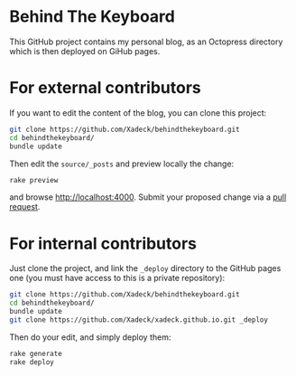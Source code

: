 Behind The Keyboard
====

This GitHub project contains my personal blog, as an Octopress directory which is then deployed on GiHub pages.

# For external contributors

If you want to edit the content of the blog, you can clone this project:
```bash
git clone https://github.com/Xadeck/behindthekeyboard.git
cd behindthekeyboard/
bundle update
```
Then edit the `source/_posts` and preview locally the change:
```bash
rake preview
```
and browse [http://localhost:4000](http://localhost:4000). Submit your proposed change via a [pull request](https://help.github.com/articles/using-pull-requests).

# For internal contributors

Just clone the project, and link the `_deploy` directory to the GitHub pages one (you must have access to this is a private repository):

```bash
git clone https://github.com/Xadeck/behindthekeyboard.git
cd behindthekeyboard/
bundle update
git clone https://github.com/Xadeck/xadeck.github.io.git _deploy
```

Then do your edit, and simply deploy them:
``` bash
rake generate
rake deploy
```



